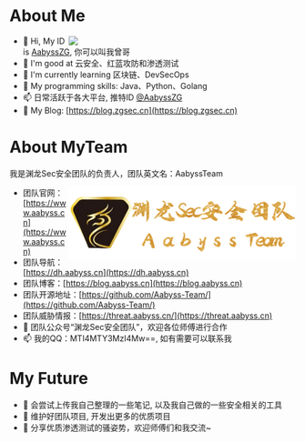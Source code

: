 # About Me

<img align='right' src="https://github-readme-stats.vercel.app/api?username=AabyssZG&hide_title=true&hide_border=true&show_icons=true&include_all_commits=true&line_height=21&bg_color=0,EC6C6C,FFD479,FFFC79,73FA79&theme=graywhite&locale=cn" width="400">

- 👋 Hi, My ID is [AabyssZG](https://twitter.com/AabyssZG), 你可以叫我曾哥
- 👀 I'm good at 云安全、红蓝攻防和渗透测试
- 🌱 I'm currently learning 区块链、DevSecOps
- 💞️ My programming skills: Java、Python、Golang
- 📫 日常活跃于各大平台, 推特ID [@AabyssZG](https://twitter.com/AabyssZG)
- 👋 My Blog: [https://blog.zgsec.cn](https://blog.zgsec.cn)

# About MyTeam
我是渊龙Sec安全团队的负责人，团队英文名：AabyssTeam

<img align='right' src="./TeamLogo.png" width="400">

- 团队官网：[https://www.aabyss.cn](https://www.aabyss.cn)
- 团队导航：[https://dh.aabyss.cn](https://dh.aabyss.cn)
- 团队博客：[https://blog.aabyss.cn](https://blog.aabyss.cn)
- 团队开源地址：[https://github.com/Aabyss-Team/](https://github.com/Aabyss-Team/)
- 团队威胁情报：[https://threat.aabyss.cn/](https://threat.aabyss.cn)
- 💞️ 团队公众号“渊龙Sec安全团队”，欢迎各位师傅进行合作
- 📫 我的QQ：MTI4MTY3MzI4Mw==, 如有需要可以联系我

# My Future
- 👀 会尝试上传我自己整理的一些笔记, 以及我自己做的一些安全相关的工具
- 🌱 维护好团队项目, 开发出更多的优质项目
- 👋 分享优质渗透测试的骚姿势，欢迎师傅们和我交流~
